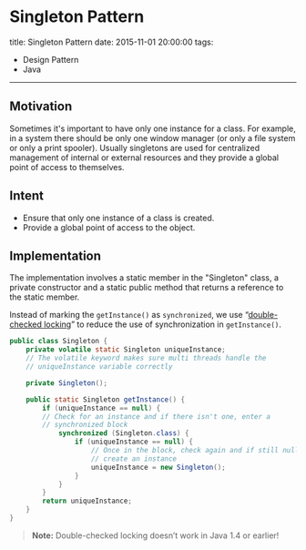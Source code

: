 # Singleton Pattern

title:  Singleton Pattern
date: 2015-11-01 20:00:00
tags:
- Design Pattern
- Java

---


## Motivation
Sometimes it's important to have only one instance for a class. For example, in a system there should be only one window manager (or only a file system or only a print spooler). Usually singletons are used for centralized management of internal or external resources and they provide a global point of access to themselves.

<!--more-->

## Intent
- Ensure that only one instance of a class is created.
- Provide a global point of access to the object.

## Implementation
The implementation involves a static member in the "Singleton" class, a private constructor and a static public method that returns a reference to the static member.

Instead of marking the `getInstance()` as `synchronized`, we use “[double-checked locking](https://en.wikipedia.org/wiki/Double-checked_locking)” to reduce the use of synchronization in `getInstance()`.
``` java
public class Singleton {
    private volatile static Singleton uniqueInstance;
    // The volatile keyword makes sure multi threads handle the
    // uniqueInstance variable correctly

    private Singleton();

    public static Singleton getInstance() {
        if (uniqueInstance == null) {
        // Check for an instance and if there isn't one, enter a
        // synchronized block
            synchronized (Singleton.class) {
                if (uniqueInstance == null) {
                    // Once in the block, check again and if still null,
                    // create an instance
                    uniqueInstance = new Singleton();
                }
            }
        }
        return uniqueInstance;
    }
}
```

> **Note:** Double-checked locking doesn’t work in Java 1.4 or earlier!